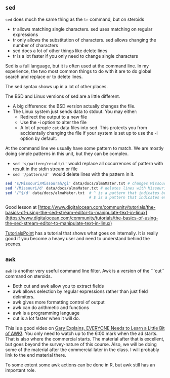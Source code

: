 ## ```sed```

```sed``` does much the same thing as the ```tr``` command, but on steroids

* tr allows matching single characters.  sed uses matching on regular expressions
* tr only allows the substitution of characters.  sed allows changing the number of characters
* sed does a lot of other things like delete lines
* tr is a lot faster if you only need to change single characters

Sed is a full language, but it is often used at the command line.  In my experience, the two most common things to do with it are to do global search and replace or to delete lines.

The sed syntax shows up in a lot of other places.

The BSD and Linux versions of sed are a little different.  

* A big difference: the BSD version actually changes the file.  
* The Linux system just sends data to stdout.  You may either:
  * Redirect the output to a new file
  * Use the -i option to alter the file 
  * A lot of people ```cat``` data files into sed.  This protects you from accidentally changing the file if your system is set up to use the -i option by default.

At the command line we usually have some pattern to match.  We are mostly doing simple patterns in this unit, but they can be complex.

* ```sed 's/pattern/result/i'``` would replace all occurrences of pattern with result in the stdin stream or file
* ```sed '/pattern/d' ``` would delete lines with the pattern in it.

```bash
sed 's/Missouri/Missourah/gi' data/docs/almaMater.txt # changes Missouri to Missourah 
sed '/Missouri/d' data/docs/almaMater.txt # deletes lines with Missouri
sed '/^$/d' data/docs/almaMater.txt  # ^ is a pattern that indicates beginning of line
                                     # $ is a pattern that indicates end of line
```

Good lesson at [https://www.digitalocean.com/community/tutorials/the-basics-of-using-the-sed-stream-editor-to-manipulate-text-in-linux](https://www.digitalocean.com/community/tutorials/the-basics-of-using-the-sed-stream-editor-to-manipulate-text-in-linux)

[TutorialsPoint](https://www.tutorialspoint.com/sed/sed_workflow.htm) has a tutorial that shows what goes on internally.  It is really good if you become a heavy user and need to understand behind the scenes.

## ```awk```

```awk``` is another very useful command line filter.  Awk is a version
of the ```cut`` command on steroids.   

* Both cut and awk allow you to extract fields
* awk allows selection by regular expressions rather than just field delimiters.
* awk gives more formatting control of output
* awk can do arithmetic and functions 
* awk is a programming language
* cut is a lot faster when it will do.

This is a good video on [Gary Explains, EVERYONE Needs to Learn a Little Bit of AWK!](https://youtu.be/jJ02kEETw70).  You only need to watch up to the 6:00 mark when the ad starts. That is also where the commercial starts. The material after that is excellent, but goes beyond the survey-nature of this course.  Also, we will be doing some of the material after the commercial later in the class. I will probably link to the end material there.

To some extent some awk actions can be done in R, but awk still has an important role.